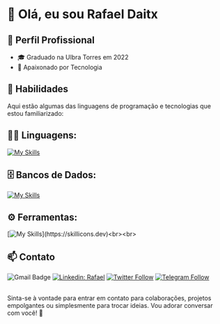 # 👋 Olá, eu sou Rafael Daitx

## 💼 Perfil Profissional

- 🎓 Graduado na Ulbra Torres em 2022
- 🌱 Apaixonado por Tecnologia

## 🚀 Habilidades

Aqui estão algumas das linguagens de programação e tecnologias que estou familiarizado:

## 👨‍💻 Linguagens: 
[![My Skills](https://skillicons.dev/icons?i=java,kotlin,javascript,cs,php,flutter,nodejs,spring)](https://skillicons.dev)

## 🗄️ Bancos de Dados: 
[![My Skills](https://skillicons.dev/icons?i=mysql,mongo,postgres,mysql,firebase,sqlite,aws)](https://skillicons.dev)
## ⚙️ Ferramentas:
[![My Skills](https://skillicons.dev/icons?i=git,github,visualstudio,eclipse,docker,eclipse,figma,github,idea,)](https://skillicons.dev)<br><br>

## 📫 Contato

![Gmail Badge](https://img.shields.io/badge/-Rafael-006bed?style=flat-square&logo=Gmail&logoColor=white&link=mailto:rafa.daitx.silva@gmail.com)
[![Linkedin: Rafael](https://img.shields.io/badge/-RafaelDaitx-blue?style=flat-square&logo=Linkedin&logoColor=white&link=https://https://www.linkedin.com/in/rafaeldaitx/)](https://www.linkedin.com/in/rafaeldaitx/)
[![Twitter Follow](https://img.shields.io/twitter/follow/RafaDaitx?style=social)](https://x.com/Rafa_Daitx)
[![Telegram Follow](https://img.shields.io/badge/-Rafael-006bed?style=flat-square&logoColor=white&logo=Telegram)](https://t.me/Rafa_daitx)<br><br>


Sinta-se à vontade para entrar em contato para colaborações, projetos empolgantes ou simplesmente para trocar ideias. Vou adorar conversar com você! 🚀
